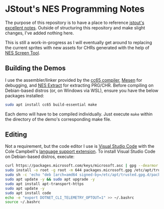 # JStout's NES Programming Notes

The purpose of this repository is to have a place to reference [jstout's excellent notes][1].  Outside of structuring this repository and make slight changes, I've added nothing here.

This is still a work-in-progress as I will eventually get around to replacing the current sprites with new assets for CHRs generated with the help of [NES Screen Tool][2].

## Building the Demos

I use the assembler/linker provided by the [cc65 compiler][3], [Mesen][6] for debugging, and [NES Extract][7] for extracting PRG/CHR.  Before compiling on Debian-based distros (or, on Windows via WSL), ensure you have the below packages installed:

```bash
sudo apt install cc65 build-essential make
```

Each demo will have to be compiled individually.  Just execute `make` within the directory of the demo's corresponding make file.

## Editing

Not a requirement, but the code editor I use is [Visual Studio Code][4] with the Cole Campbell's [language support extension][5].  To install Visual Studio Code on Debian-based distros, execute:

```bash
curl https://packages.microsoft.com/keys/microsoft.asc | gpg --dearmor > packages.microsoft.gpg
sudo install -o root -g root -m 644 packages.microsoft.gpg /etc/apt/trusted.gpg.d/
sudo sh -c 'echo "deb [arch=amd64 signed-by=/etc/apt/trusted.gpg.d/packages.microsoft.gpg] https://packages.microsoft.com/repos/vscode stable main" > /etc/apt/sources.list.d/vscode.list'
sudo apt update -y && sudo apt upgrade -y
sudo apt install apt-transport-https
sudo apt update -y
sudo apt install code
echo -e "export DOTNET_CLI_TELEMETRY_OPTOUT=1" >> ~/.bashrc
source ~/.bashrc
```

[1]: http://tecmobowl.org/forums/topic/55469-nes-programming-info/
[2]: https://shiru.untergrund.net/software.shtml
[3]: https://cc65.github.io/index.html
[4]: https://code.visualstudio.com
[5]: https://github.com/tlgkccampbell/code-ca65
[6]: https://mesen.ca/
[7]: https://github.com/WillSams/Nes-Extract